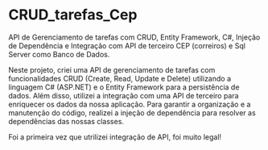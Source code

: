 # CRUD_tarefas_Cep

API de Gerenciamento de tarefas com CRUD, Entity Framework, C#, Injeção de Dependência e Integração com API de terceiro CEP (correiros) e Sql Server como Banco de Dados.

Neste projeto, criei uma API de gerenciamento de tarefas com funcionalidades CRUD (Create, Read, Update e Delete) utilizando a linguagem C# (ASP.NET) e o Entity Framework para a persistência de dados. 
Além disso, utilizei a integração com uma API de terceiro para enriquecer os dados da nossa aplicação. 
Para garantir a organização e a manutenção do código, realizei a injeção de dependência para resolver as dependências das nossas classes.

Foi a primeira vez que utrilizei integração de API, foi muito legal!
